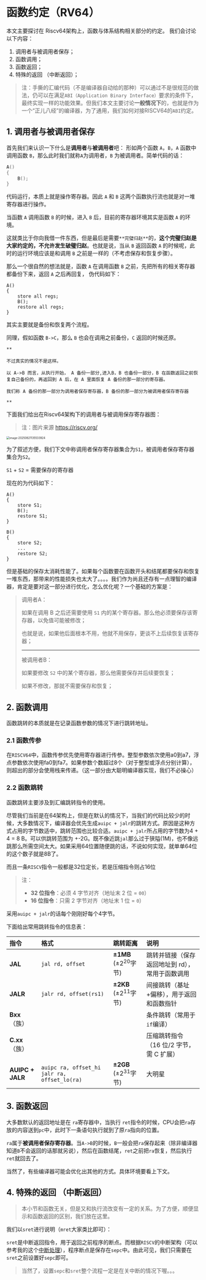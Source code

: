 # 函数约定（RV64）

本文主要探讨在 Riscv64架构上，函数与体系结构相关部分的约定。
我们会讨论以下内容： 

1. 调用者与被调用者保存；
2. 函数调用；
3. 函数返回；
4. 特殊的返回 （中断返回）；

> 注：手撕的汇编代码（不是编译器自动给的那种）可以通过不是很规范的做法，仍可以在满足`ABI（Application Binary Interface）`要求的条件下，最终实现一样的功能效果。但我们本文主要讨论**一般情况下**的，也就是作为一个“正儿八经”的编译器，为了通用，我们如何对接RISCV64的`ABI`约定。



## 1. 调用者与被调用者保存

首先我们来认识一下什么是**调用者**与**被调用者**吧：
形如两个函数 `A`，`B`，`A` 函数中调用函数 `B`，那么此时我们就称`A`为调用者，`B` 为被调用者。简单代码的话：

```c
A()
{
   	B();
}
```

代码运行，本质上就是操作寄存器。因此 `A` 和 `B` 这两个函数执行流也就是对一堆寄存器进行操作。



当函数  `A` 调用函数  `B` 的时候，进入  `B` 后，目前的寄存器环境其实是函数  `A` 的环境。



这就类比于你向我借一件东西，但是最后是需要`**完璧归赵**`的，**这个完璧归赵是大家约定的，不允许发生破璧归赵**。也就是说，当从  `B` 返回函数  `A` 的时候呢，此时的运行环境应该是和调用  `B` 之前是一样的（不考虑保存和恢复步骤）。



那么一个很自然的想法就是，函数 `A` 在调用函数 `B` 之前，先把所有的相关寄存器都备份下来，返回 `A` 之后再回复， 伪代码如下：

```assembly
A()
{
    store all regs;
   	B();
    restore all regs;
}
```

其实主要就是备份和恢复两个流程。

同理，假如函数 `B->C`，那么 `B` 也会在调用之前备份，`C` 返回的时候还原。 



`** `

`不过真实的情况不是这样。`

`以 A->B 而言，从执行开始， A 备份一部分,进入B，B 也备份一部分，B 在函数返回之前恢复自己备份的，再返回到 A 后，在 A 里面恢复 A 备份的那一部分的寄存器。`

`我们称 A 备份的那一部分为调用者保存寄存器，B 备份的那一部分为被调用者保存寄存器`

`**`



下面我们给出在Riscv64架构下的调用者与被调用保存寄存器图：

> 注：图片来源 https://riscv.org/

<img  src="https://r2-pub.tbw.wiki/piclist/2025/06/ff5d52abd89fc8d2f82fecd48f62ce55.png" alt="image-20250621135533924" style="zoom:50%;" />



为了叙述方便，我们下文中称调用者保存寄存器集合为`S1`，被调用者保存寄存器集合为`S2`。

`S1` + `S2` =  需要保存的寄存器

现在的为代码如下：

```assembly
A()
{
    store S1;
   	B();
    restore S1;
}

B()
{
    store S2;
   	...
    restore S2;
}
```

但是基础的保存太消耗性能了。如果每个函数要在函数开头和结尾都要保存和恢复一堆东西，那带来的性能损失也太大了。。。。我们作为尚且还存有一点理智的编译器，肯定是要对这一部分进行优化，怎么优化呢？一个基础的方案是：

> 调用者A：
>
> 如果在调用 B 之后还需要使用 `S1` 内的某个寄存器。那么他必须要保存该寄存器，以免值可能被修改；
>
> 也就是说，如果他后面根本不用，他就不用保存，更谈不上后续恢复该寄存器；
>
> ---
>
> 被调用者B：
>
> 如果要修改 `S2` 中的某个寄存器，那么他需要保存并后续要恢复；
>
> 如果不修改，那就不需要保存和恢复；





## 2. 函数调用

函数跳转的本质就是在记录函数参数的情况下进行跳转地址。

### 2.1 函数传参

在`RISCV64`中，函数传参优先使用寄存器进行传参。整型参数依次使用a0到a7，浮点参数依次使用fa0到fa7。如果参数个数超过8个（对于整型或浮点分别计算），则超出的部分会使用栈来传递。（这一部分由大聪明编译器实现，我们不必操心）

### 2.2 函数跳转

函数跳转主要涉及到汇编跳转指令的使用。

尽管我们当前是在64架构上，但是在默认的情况下，当我们的代码比较少的时候，大多数情况下，编译器会优先生成`auipc + jalr`的跳转方式。原因是这种方式占用的字节数适中，跳转范围也比较合适。`auipc + jalr`所占用的字节数为4 + 4 = 8 B。可以供跳转范围为 +-2G。既不像近跳`jal`那么过于狭隘(1M)，也不像远跳那么所需空间太大。如果采用64位置随便跳的话，不说如何实现，就单单64位的这个数子就是8B了。

而且一条`RISCV`指令一般都是32位定长，若是压缩指令则占16位

> 注：
>
> - **32 位指令**：必须 4 字节对齐（地址末 2 位 = `00`）
> - **16 位指令**：只需 2 字节对齐（地址末 1 位 = `0`）

采用`auipc + jalr`的话每个刚刚好每个4字节。

下面给出常用跳转指令的信息表：

| **指令**         | **格式**                                       | **跳转距离**                   | **说明**                                        |
| :--------------- | :--------------------------------------------- | :----------------------------- | :---------------------------------------------- |
| **JAL**          | `jal rd, offset`                               | **±1MB** (±2<sup>20</sup>字节) | 跳转并链接（保存返回地址到 rd），常用于函数调用 |
| **JALR**         | `jalr rd, offset(rs1)`                         | **±2KB** (±2<sup>11</sup>字节) | 间接跳转（基址+偏移），用于返回和函数指针       |
| **Bxx**（族）    |                                                |                                | 条件跳转（常用于 `if`编译）                     |
| **C.xx**（族）   |                                                |                                | 压缩跳转指令（16 位/2 字节，需 C 扩展）         |
| **AUIPC + JALR** | `auipc ra, offset_hi` `jalr ra, offset_lo(ra)` | **±2GB** (±2<sup>31</sup>字节) | 大明星                                          |

## 3. 函数返回

大多数默认的返回地址是在 `ra`寄存器中，当执行 `ret`指令的时候，CPU会把`ra`存放的内容送到`pc`中，此时下一条语句执行就到了原`ra`指向的位置。

`ra`属于**被调用者保存寄存器**。当`A->B`的时候，`B`一般会把`ra`保存起来（除非编译器知道`B`不会返回的话那就另说），然后在函数结尾，`ret`之前把`ra`恢复，然后执行`ret`就回去了。

当然了，有些编译器可能会优化出其他的方式。具体环境要看上下文。



## 4. 特殊的返回 （中断返回）

> 本小节和函数无关，但是又和执行流改变有一定的关系。为了方便，顺便显示和函数返回的区别，我们放在这里。

我们以`sret`进行说明（`mret`大家类比即可）：



`sret`是中断返回指令，用于返回之前程序的断点。而根据`RISCV`的中断架构（可以参考我的这个[中断处理](./中断处理.md)），程序断点是保存在`sepc`中。由此可见，我们只需要在`sret`之前设置好`sepc`即可。

>当然了，设置`sepc`和`sret`整个流程一定是在关中断的情况下喔。。。
